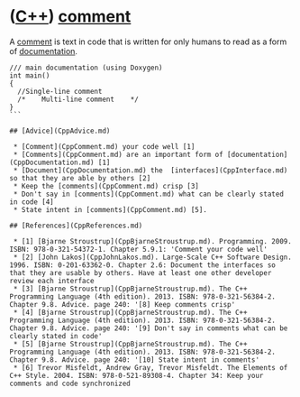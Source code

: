 # ([C++](Cpp.md)) [comment](CppComment.md)

A [comment](CppComment.md) is text in code that is written for only
humans to read as a form of [documentation](CppDocumentation.md).

```
/// main documentation (using Doxygen)
int main() 
{   
  //Single-line comment    
  /*    Multi-line comment    */
}
``` 

## [Advice](CppAdvice.md)

 * [Comment](CppComment.md) your code well [1]
 * [Comments](CppComment.md) are an important form of [documentation](CppDocumentation.md) [1]
 * [Document](CppDocumentation.md) the  [interfaces](CppInterface.md) so that they are able by others [2]
 * Keep the [comments](CppComment.md) crisp [3]
 * Don't say in [comments](CppComment.md) what can be clearly stated in code [4]
 * State intent in [comments](CppComment.md) [5].

## [References](CppReferences.md)

 * [1] [Bjarne Stroustrup](CppBjarneStroustrup.md). Programming. 2009. ISBN: 978-0-321-54372-1. Chapter 5.9.1: 'Comment your code well'
 * [2] [John Lakos](CppJohnLakos.md). Large-Scale C++ Software Design. 1996. ISBN: 0-201-63362-0. Chapter 2.6: Document the interfaces so that they are usable by others. Have at least one other developer review each interface
 * [3] [Bjarne Stroustrup](CppBjarneStroustrup.md). The C++ Programming Language (4th edition). 2013. ISBN: 978-0-321-56384-2. Chapter 9.8. Advice. page 240: '[8] Keep comments crisp'
 * [4] [Bjarne Stroustrup](CppBjarneStroustrup.md). The C++ Programming Language (4th edition). 2013. ISBN: 978-0-321-56384-2. Chapter 9.8. Advice. page 240: '[9] Don't say in comments what can be clearly stated in code'
 * [5] [Bjarne Stroustrup](CppBjarneStroustrup.md). The C++ Programming Language (4th edition). 2013. ISBN: 978-0-321-56384-2. Chapter 9.8. Advice. page 240: '[10] State intent in comments'
 * [6] Trevor Misfeldt, Andrew Gray, Trevor Misfeldt. The Elements of C++ Style. 2004. ISBN: 978-0-521-89308-4. Chapter 34: Keep your comments and code synchronized
